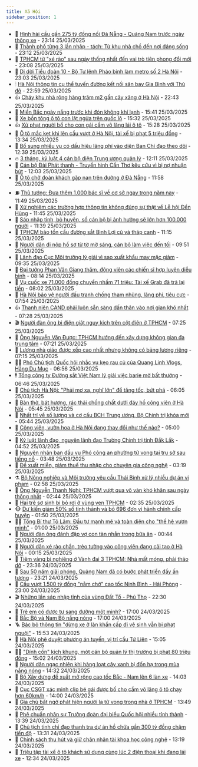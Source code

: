 ```yaml
---
title: Xã Hội
sidebar_position: 1
---
```


<!-- dantri-xa-hoi:START -->
- 🫣 [Hình hài cầu gần 275 tỷ đồng nối Đà Nẵng - Quảng Nam trước ngày thông xe](https://dantri.com.vn/xa-hoi/hinh-hai-cau-gan-275-ty-dong-noi-da-nang-quang-nam-truoc-ngay-thong-xe-20250325150650561.htm) - 23:14 25/03/2025
- 💼 [Thành phố từng 3 lần nhập - tách: Từ khu nhà chồ đến nơi đáng sống](https://dantri.com.vn/xa-hoi/thanh-pho-tung-3-lan-nhap-tach-tu-khu-nha-cho-den-noi-dang-song-20250325131339602.htm) - 23:12 25/03/2025
- 🎊 [TPHCM từ &quot;xé rào&quot; sau ngày thống nhất đến vai trò tiên phong đổi mới](https://dantri.com.vn/xa-hoi/tphcm-tu-xe-rao-sau-ngay-thong-nhat-den-vai-tro-tien-phong-doi-moi-20250325203552344.htm) - 23:08 25/03/2025
- 🙉 [Di dời Tiểu đoàn 10 - Bộ Tư lệnh Pháo binh làm metro số 2 Hà Nội](https://dantri.com.vn/xa-hoi/di-doi-tieu-doan-10-bo-tu-lenh-phao-binh-lam-metro-so-2-ha-noi-20250326000214401.htm) - 23:03 25/03/2025
- 🕯 [Hà Nội thông tin cụ thể tuyến đường kết nối sân bay Gia Bình với Thủ đô](https://dantri.com.vn/xa-hoi/ha-noi-thong-tin-cu-the-tuyen-duong-ket-noi-san-bay-gia-binh-voi-thu-do-20250325230544118.htm) - 22:59 25/03/2025
- 👍 [Cháy khu nhà rộng hàng trăm m2 gần cây xăng ở Hà Nội](https://dantri.com.vn/xa-hoi/chay-khu-nha-rong-hang-tram-m2-gan-cay-xang-o-ha-noi-20250326005143294.htm) - 22:43 25/03/2025
- 🤖 [Miền Bắc ngày nắng trước khi đón không khí lạnh](https://dantri.com.vn/xa-hoi/mien-bac-ngay-nang-truoc-khi-don-khong-khi-lanh-20250325222613205.htm) - 15:41 25/03/2025
- 🙉 [Xe bồn tông ô tô con lật ngửa trên quốc lộ](https://dantri.com.vn/xa-hoi/xe-bon-tong-o-to-con-lat-ngua-tren-quoc-lo-20250325220548985.htm) - 15:32 25/03/2025
- 👍 [Xử phạt người bố cho con gái cầm vô lăng lái ô tô](https://dantri.com.vn/xa-hoi/xu-phat-nguoi-bo-cho-con-gai-cam-vo-lang-lai-o-to-20250325221657826.htm) - 15:28 25/03/2025
- 🗽 [Ô tô mắc kẹt khi lên cầu vượt ở Hà Nội, tài xế bị phạt 5 triệu đồng](https://dantri.com.vn/xa-hoi/o-to-mac-ket-khi-len-cau-vuot-o-ha-noi-tai-xe-bi-phat-5-trieu-dong-20250325202104963.htm) - 13:34 25/03/2025
- 🗽 [Bổ sung nhiều vụ có dấu hiệu lãng phí vào diện Ban Chỉ đạo theo dõi](https://dantri.com.vn/xa-hoi/bo-sung-nhieu-vu-co-dau-hieu-lang-phi-vao-dien-ban-chi-dao-theo-doi-20250325193017418.htm) - 12:39 25/03/2025
- 🔥 [3 tháng, kỷ luật 4 cán bộ diện Trung ương quản lý](https://dantri.com.vn/xa-hoi/3-thang-ky-luat-4-can-bo-dien-trung-uong-quan-ly-20250325190558413.htm) - 12:11 25/03/2025
- 🦒 [Cán bộ Đài Phát thanh - Truyền hình Cần Thơ kêu cứu vì bị nợ nhuận bút](https://dantri.com.vn/xa-hoi/can-bo-dai-phat-thanh-truyen-hinh-can-tho-keu-cuu-vi-bi-no-nhuan-but-20250325184351720.htm) - 12:03 25/03/2025
- 🧐 [Ô tô chở đoàn khách gặp nạn trên đường ở Đà Nẵng](https://dantri.com.vn/xa-hoi/o-to-cho-doan-khach-gap-nan-tren-duong-o-da-nang-20250325184127523.htm) - 11:58 25/03/2025
- ⛽️ [Thủ tướng: Đưa thêm 1.000 bác sĩ về cơ sở ngay trong năm nay](https://dantri.com.vn/xa-hoi/thu-tuong-dua-them-1000-bac-si-ve-co-so-ngay-trong-nam-nay-20250325184522101.htm) - 11:49 25/03/2025
- 🚀 [Xử nghiêm các trường hợp thông tin không đúng sự thật về Lễ hội Đền Hùng](https://dantri.com.vn/xa-hoi/xu-nghiem-cac-truong-hop-thong-tin-khong-dung-su-that-ve-le-hoi-den-hung-20250325174922030.htm) - 11:45 25/03/2025
- 🦒 [Sáp nhập tỉnh, bỏ huyện, số cán bộ bị ảnh hưởng sẽ lớn hơn 100.000 người](https://dantri.com.vn/xa-hoi/sap-nhap-tinh-bo-huyen-so-can-bo-bi-anh-huong-se-lon-hon-100000-nguoi-20250325183118787.htm) - 11:39 25/03/2025
- 🦅 [TPHCM bảo tồn cầu đường sắt Bình Lợi cũ và tháp canh](https://dantri.com.vn/xa-hoi/tphcm-bao-ton-cau-duong-sat-binh-loi-cu-va-thap-canh-20250325174712903.htm) - 11:15 25/03/2025
- 🚀 [Người dân đi nộp hồ sơ từ tờ mờ sáng, cán bộ làm việc đến tối](https://dantri.com.vn/xa-hoi/nguoi-dan-di-nop-ho-so-tu-to-mo-sang-can-bo-lam-viec-den-toi-20250325163111902.htm) - 09:51 25/03/2025
- 🦅 [Lãnh đạo Cục Môi trường lý giải vì sao xuất khẩu may mặc giảm](https://dantri.com.vn/xa-hoi/lanh-dao-cuc-moi-truong-ly-giai-vi-sao-xuat-khau-may-mac-giam-20250325153558537.htm) - 09:35 25/03/2025
- 🤠 [Đại tướng Phan Văn Giang thăm, động viên các chiến sĩ hợp luyện diễu binh](https://dantri.com.vn/xa-hoi/dai-tuong-phan-van-giang-tham-dong-vien-cac-chien-si-hop-luyen-dieu-binh-20250325144317471.htm) - 08:14 25/03/2025
- 💄 [Vụ cuốc xe 71.000 đồng chuyển nhầm 71 triệu: Tài xế Grab đã trả lại tiền](https://dantri.com.vn/xa-hoi/vu-cuoc-xe-71000-dong-chuyen-nham-71-trieu-tai-xe-grab-da-tra-lai-tien-20250325145853711.htm) - 08:02 25/03/2025
- 🥷 [Hà Nội bảo vệ người đấu tranh chống tham nhũng, lãng phí, tiêu cực](https://dantri.com.vn/xa-hoi/ha-noi-bao-ve-nguoi-dau-tranh-chong-tham-nhung-lang-phi-tieu-cuc-20250325144932972.htm) - 07:54 25/03/2025
- 👍 [Thanh niên CAND phải luôn sẵn sàng dấn thân vào nơi gian khó nhất](https://dantri.com.vn/xa-hoi/thanh-nien-cand-phai-luon-san-sang-dan-than-vao-noi-gian-kho-nhat-20250325141728889.htm) - 07:28 25/03/2025
- 🎬 [Người đàn ông bị điện giật nguy kịch trên cột điện ở TPHCM](https://dantri.com.vn/xa-hoi/nguoi-dan-ong-bi-dien-giat-nguy-kich-tren-cot-dien-o-tphcm-20250325140316168.htm) - 07:25 25/03/2025
- 🦒 [Ông Nguyễn Văn Được: TPHCM hướng đến xây dựng không gian đa trung tâm](https://dantri.com.vn/xa-hoi/ong-nguyen-van-duoc-tphcm-huong-den-xay-dung-khong-gian-da-trung-tam-20250325135333862.htm) - 07:21 25/03/2025
- 🌊 [Lương nhà giáo được xếp cao nhất nhưng không có bảng lương riêng](https://dantri.com.vn/xa-hoi/luong-nha-giao-duoc-xep-cao-nhat-nhung-khong-co-bang-luong-rieng-20250325140826656.htm) - 07:15 25/03/2025
- 🧑‍💻 [Phó Chủ tịch Quốc hội nhắc vụ kẹo rau củ của Quang Linh Vlogs, Hằng Du Mục](https://dantri.com.vn/xa-hoi/pho-chu-tich-quoc-hoi-nhac-vu-keo-rau-cu-cua-quang-linh-vlogs-hang-du-muc-20250325134711527.htm) - 06:56 25/03/2025
- 🕴 [Tổng công ty Đường sắt Việt Nam lý giải việc barie mở bất thường](https://dantri.com.vn/xa-hoi/tong-cong-ty-duong-sat-viet-nam-ly-giai-viec-barie-mo-bat-thuong-20250325133208422.htm) - 06:46 25/03/2025
- 🤔 [Chủ tịch Hà Nội: &quot;Phải mơ xa, nghĩ lớn&quot; để tăng tốc, bứt phá](https://dantri.com.vn/xa-hoi/chu-tich-ha-noi-phai-mo-xa-nghi-lon-de-tang-toc-but-pha-20250325125522239.htm) - 06:05 25/03/2025
- 💄 [Bàn thờ, bát hương, rác thải chồng chất dưới đáy hồ công viên ở Hà Nội](https://dantri.com.vn/xa-hoi/ban-tho-bat-huong-rac-thai-chong-chat-duoi-day-ho-cong-vien-o-ha-noi-20250324161758381.htm) - 05:45 25/03/2025
- 🧠 [Nhất trí về số lượng và cơ cấu BCH Trung ương, Bộ Chính trị khóa mới](https://dantri.com.vn/xa-hoi/nhat-tri-ve-so-luong-va-co-cau-bch-trung-uong-bo-chinh-tri-khoa-moi-20250325123808928.htm) - 05:44 25/03/2025
- 🦣 [Công viên, vườn hoa ở Hà Nội đang thay đổi như thế nào?](https://dantri.com.vn/xa-hoi/cong-vien-vuon-hoa-o-ha-noi-dang-thay-doi-nhu-the-nao-20250324232316284.htm) - 05:00 25/03/2025
- 💫 [Kỷ luật lãnh đạo, nguyên lãnh đạo Trường Chính trị tỉnh Đắk Lắk](https://dantri.com.vn/xa-hoi/ky-luat-lanh-dao-nguyen-lanh-dao-truong-chinh-tri-tinh-dak-lak-20250325112911467.htm) - 04:52 25/03/2025
- 🚀 [Nguyên nhân ban đầu vụ Phó công an phường tử vong tại trụ sở sau tiếng nổ](https://dantri.com.vn/xa-hoi/nguyen-nhan-ban-dau-vu-pho-cong-an-phuong-tu-vong-tai-tru-so-sau-tieng-no-20250325102536301.htm) - 03:48 25/03/2025
- 🤔 [Đề xuất miễn, giảm thuế thu nhập cho chuyên gia công nghệ](https://dantri.com.vn/xa-hoi/de-xuat-mien-giam-thue-thu-nhap-cho-chuyen-gia-cong-nghe-20250325100919964.htm) - 03:19 25/03/2025
- ⚗️ [Bộ Nông nghiệp và Môi trường yêu cầu Thái Bình xử lý nhiều dự án vi phạm](https://dantri.com.vn/xa-hoi/bo-nong-nghiep-va-moi-truong-yeu-cau-thai-binh-xu-ly-nhieu-du-an-vi-pham-20250325095448908.htm) - 02:58 25/03/2025
- 🫶 [Ông Nguyễn Thanh Nghị: TPHCM vượt qua vô vàn khó khăn sau ngày thống nhất](https://dantri.com.vn/xa-hoi/ong-nguyen-thanh-nghi-tphcm-vuot-qua-vo-van-kho-khan-sau-ngay-thong-nhat-20250325092019714.htm) - 02:44 25/03/2025
- 🌮 [Hai trẻ sơ sinh bị bỏ rơi ở vùng ven TPHCM](https://dantri.com.vn/xa-hoi/hai-tre-so-sinh-bi-bo-roi-o-vung-ven-tphcm-20250325081103747.htm) - 02:35 25/03/2025
- 🐵 [Dự kiến giảm 50% số tỉnh thành và bỏ 696 đơn vị hành chính cấp huyện](https://dantri.com.vn/xa-hoi/du-kien-giam-50-so-tinh-thanh-va-bo-696-don-vi-hanh-chinh-cap-huyen-20250325083522921.htm) - 01:50 25/03/2025
- 🧑‍🏫 [Tổng Bí thư Tô Lâm: Đầu tư mạnh mẽ và toàn diện cho &quot;thế hệ vươn mình&quot;](https://dantri.com.vn/xa-hoi/tong-bi-thu-to-lam-dau-tu-manh-me-va-toan-dien-cho-the-he-vuon-minh-20250324210020899.htm) - 01:00 25/03/2025
- 💫 [Người đàn ông đánh đập vợ con tàn nhẫn trong bữa ăn](https://dantri.com.vn/xa-hoi/nguoi-dan-ong-danh-dap-vo-con-tan-nhan-trong-bua-an-20250325073023765.htm) - 00:44 25/03/2025
- 🦩 [Người dân xé rào chắn, trèo tường vào công viên đang cải tạo ở Hà Nội](https://dantri.com.vn/xa-hoi/nguoi-dan-xe-rao-chan-treo-tuong-vao-cong-vien-dang-cai-tao-o-ha-noi-20250325015317056.htm) - 00:15 25/03/2025
- 🦄 [Tiệm vàng bị nghiêng ở Vành đai 3 TPHCM: Nhà mất móng, phải tháo dỡ](https://dantri.com.vn/xa-hoi/tiem-vang-bi-nghieng-o-vanh-dai-3-tphcm-nha-mat-mong-phai-thao-do-20250324180405870.htm) - 23:36 24/03/2025
- 💂 [Sau 50 năm giải phóng, Quảng Nam đã có bước phát triển đầy ấn tượng](https://dantri.com.vn/xa-hoi/sau-50-nam-giai-phong-quang-nam-da-co-buoc-phat-trien-day-an-tuong-20250324223126474.htm) - 23:21 24/03/2025
- 💄 [Cầu vượt 1.500 tỷ đồng &quot;nằm chờ&quot; cao tốc Ninh Bình - Hải Phòng](https://dantri.com.vn/xa-hoi/cau-vuot-1500-ty-dong-nam-cho-cao-toc-ninh-binh-hai-phong-20250324151439260.htm) - 23:00 24/03/2025
- 🎬 [Những lần sáp nhập tỉnh của vùng Đất Tổ - Phú Thọ](https://dantri.com.vn/xa-hoi/nhung-lan-sap-nhap-tinh-cua-vung-dat-to-phu-tho-20250324163740907.htm) - 22:30 24/03/2025
- 👀 [Trẻ em có được tự sang đường một mình?](https://dantri.com.vn/xa-hoi/tre-em-co-duoc-tu-sang-duong-mot-minh-20250324222738579.htm) - 17:00 24/03/2025
- 💃 [Bắc Bộ và Nam Bộ nắng nóng](https://dantri.com.vn/xa-hoi/bac-bo-va-nam-bo-nang-nong-20250324220107254.htm) - 17:00 24/03/2025
- 🪜 [Bác bỏ thông tin &quot;dừng xe ở làn khẩn cấp đi vệ sinh vẫn bị phạt nguội&quot;](https://dantri.com.vn/xa-hoi/bac-bo-thong-tin-dung-xe-o-lan-khan-cap-di-ve-sinh-van-bi-phat-nguoi-20250324224821380.htm) - 15:53 24/03/2025
- 📝 [Hà Nội phê duyệt phương án tuyến, vị trí cầu Tứ Liên](https://dantri.com.vn/xa-hoi/ha-noi-phe-duyet-phuong-an-tuyen-vi-tri-cau-tu-lien-20250324212921616.htm) - 15:05 24/03/2025
- 🧑‍💻 [&quot;Dính cồn&quot; kịch khung, một cán bộ quản lý thị trường bị phạt 80 triệu đồng](https://dantri.com.vn/xa-hoi/dinh-con-kich-khung-mot-can-bo-quan-ly-thi-truong-bi-phat-80-trieu-dong-20250324214733957.htm) - 15:02 24/03/2025
- 👺 [Người dân ngạc nhiên khi hàng loạt cây xanh bị đốn hạ trong mùa nắng nóng](https://dantri.com.vn/xa-hoi/nguoi-dan-ngac-nhien-khi-hang-loat-cay-xanh-bi-don-ha-trong-mua-nang-nong-20250324184307413.htm) - 14:32 24/03/2025
- 🌮 [Bộ Xây dựng đề xuất mở rộng cao tốc Bắc - Nam lên 6 làn xe](https://dantri.com.vn/xa-hoi/bo-xay-dung-de-xuat-mo-rong-cao-toc-bac-nam-len-6-lan-xe-20250324173312072.htm) - 14:03 24/03/2025
- 🤭 [Cục CSGT xác minh clip bé gái được bố cho cầm vô lăng ô tô chạy hơn 60km/h](https://dantri.com.vn/xa-hoi/cuc-csgt-xac-minh-clip-be-gai-duoc-bo-cho-cam-vo-lang-o-to-chay-hon-60kmh-20250324205316683.htm) - 14:00 24/03/2025
- 💪 [Gia chủ bất ngờ phát hiện người lạ tử vong trong nhà ở TPHCM](https://dantri.com.vn/xa-hoi/gia-chu-bat-ngo-phat-hien-nguoi-la-tu-vong-trong-nha-o-tphcm-20250324200411323.htm) - 13:49 24/03/2025
- 🧰 [Phê chuẩn nhân sự Trưởng đoàn đại biểu Quốc hội nhiều tỉnh thành](https://dantri.com.vn/xa-hoi/phe-chuan-nhan-su-truong-doan-dai-bieu-quoc-hoi-nhieu-tinh-thanh-20250324203319697.htm) - 13:39 24/03/2025
- 🤡 [Chủ tịch tỉnh chỉ đạo thanh tra dự án hồ chứa gần 300 tỷ đồng chậm tiến độ](https://dantri.com.vn/xa-hoi/chu-tich-tinh-chi-dao-thanh-tra-du-an-ho-chua-gan-300-ty-dong-cham-tien-do-20250324195846772.htm) - 13:31 24/03/2025
- 🦆 [Chính sách thu hút và giữ chân nhân tài khoa học công nghệ](https://dantri.com.vn/xa-hoi/chinh-sach-thu-hut-va-giu-chan-nhan-tai-khoa-hoc-cong-nghe-20250324200752683.htm) - 13:19 24/03/2025
- 🦍 [Triệu tập tài xế ô tô khách sử dụng cùng lúc 2 điện thoại khi đang lái xe](https://dantri.com.vn/xa-hoi/trieu-tap-tai-xe-o-to-khach-su-dung-cung-luc-2-dien-thoai-khi-dang-lai-xe-20250324191631937.htm) - 12:34 24/03/2025<!-- dantri-xa-hoi:END -->
